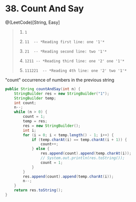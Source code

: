 # 38. Count And Say
@(LeetCode)[String, Easy]
> 1.     1
> 2.     11  -- *Reading first line: one '1'*
> 3.     21  -- *Reading second line: two '1'*
> 4.     1211 -- *Reading third line: one '2' one '1'*
> 5.     111221  -- *Reading 4th line: one '2' two '1'*

"count" occurrence of  numbers in the previous string
```java
public String countAndSay(int n) {
    StringBuilder res = new StringBuilder("1");
    StringBuilder temp;
    int count;
    n--;
    while (n > 0) {
        count = 1;
        temp = res;
        res = new StringBuilder();
        int i;
        for (i = 0; i < temp.length() - 1; i++) {
            if (temp.charAt(i) == temp.charAt(i + 1)) {
                count++;
            } else {
                res.append(count).append(temp.charAt(i));
                // System.out.println(res.toString());
                count = 1;
            }
        }
        res.append(count).append(temp.charAt(i));
        n--;
    }
    return res.toString();
}
```